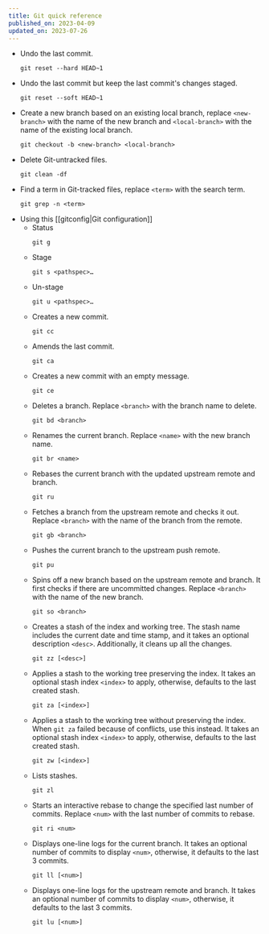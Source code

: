 ```yaml
---
title: Git quick reference
published_on: 2023-04-09
updated_on: 2023-07-26
---
```


- Undo the last commit.
    ```
    git reset --hard HEAD~1
    ```
- Undo the last commit but keep the last commit's changes staged.
    ```
    git reset --soft HEAD~1
    ```
- Create a new branch based on an existing local branch, replace `<new-branch>` with the name of the new branch and `<local-branch>` with the name of the existing local branch.
    ```
    git checkout -b <new-branch> <local-branch>
    ```
- Delete Git-untracked files.
    ```
    git clean -df
    ```
- Find a term in Git-tracked files, replace `<term>` with the search term.
    ```
    git grep -n <term>
    ```
- Using this [[gitconfig|Git configuration]]
    - Status
        ```
        git g
        ```
    - Stage
        ```
        git s <pathspec>…​
        ```
    - Un-stage
        ```
        git u <pathspec>…​
        ```
    - Creates a new commit.
        ```
        git cc
        ```
    - Amends the last commit.
        ```
        git ca
        ```
    - Creates a new commit with an empty message.
        ```
        git ce
        ```
    - Deletes a branch. Replace `<branch>` with the branch name to delete.
        ```
        git bd <branch>
        ```
    - Renames the current branch. Replace `<name>` with the new branch name.
        ```
        git br <name>
        ```
    - Rebases the current branch with the updated upstream remote and branch.
        ```
        git ru
        ```
    - Fetches a branch from the upstream remote and checks it out. Replace `<branch>` with the name of the branch from the remote.
        ```
        git gb <branch>
        ```
    - Pushes the current branch to the upstream push remote.
        ```
        git pu
        ```
    - Spins off a new branch based on the upstream remote and branch. It first checks if there are uncommitted changes. Replace `<branch>` with the name of the new branch.
        ```
        git so <branch>
        ```
    - Creates a stash of the index and working tree. The stash name includes the current date and time stamp, and it takes an optional description `<desc>`. Additionally, it cleans up all the changes.
        ```
        git zz [<desc>]
        ```
    - Applies a stash to the working tree preserving the index. It takes an optional stash index `<index>` to apply, otherwise, defaults to the last created stash.
        ```
        git za [<index>]
        ```
    - Applies a stash to the working tree without preserving the index. When `git za` failed because of conflicts, use this instead. It takes an optional stash index `<index>` to apply, otherwise, defaults to the last created stash.
        ```
        git zw [<index>]
        ```
    - Lists stashes.
        ```
        git zl
        ```
    - Starts an interactive rebase to change the specified last number of commits. Replace `<num>` with the last number of commits to rebase.
        ```
        git ri <num>
        ```
    - Displays one-line logs for the current branch. It takes an optional number of commits to display `<num>`, otherwise, it defaults to the last 3 commits.
        ```
        git ll [<num>]
        ```
    - Displays one-line logs for the upstream remote and branch.  It takes an optional number of commits to display `<num>`, otherwise, it defaults to the last 3 commits.
        ```
        git lu [<num>]
        ```
